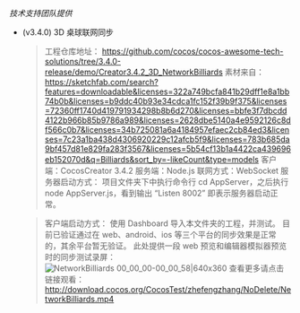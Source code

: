 *技术支持团队提供*

* (v3.4.0) 3D 桌球联网同步
  > 工程仓库地址：
   https://github.com/cocos/cocos-awesome-tech-solutions/tree/3.4.0-release/demo/Creator3.4.2_3D_NetworkBilliards
  > 素材来自：
https://sketchfab.com/search?features=downloadable&licenses=322a749bcfa841b29dff1e8a1bb74b0b&licenses=b9ddc40b93e34cdca1fc152f39b9f375&licenses=72360ff1740d419791934298b8b6d270&licenses=bbfe3f7dbcdd4122b966b85b9786a989&licenses=2628dbe5140a4e9592126c8df566c0b7&licenses=34b725081a6a4184957efaec2cb84ed3&licenses=7c23a1ba438d4306920229c12afcb5f9&licenses=783b685da9bf457d81e829fa283f3567&licenses=5b54cf13b1a4422ca439696eb152070d&q=Billiards&sort_by=-likeCount&type=models
   > 客户端：CocosCreator 3.4.2
      服务端：Node.js
      联网方式：WebSocket
      服务器启动方式：
      项目文件夹下中执行命令行  cd AppServer，之后执行 node AppServer.js，看到输出 “Listen 8002” 即表示服务器启动正常。

   > 客户端启动方式：
      使用 Dashboard 导入本文件夹的工程，并测试。
      目前已验证通过在 web、android、ios 等三个平台的同步效果是正常的，其余平台暂无验证。
      此处提供一段 web 预览和编辑器模拟器预览时的同步测试录屏：
![NetworkBilliards 00_00_00-00_00_58|640x360](https://forum.cocos.org/uploads/default/original/3X/f/3/f3d5403597dfccc5fb326ffb0c2d24261f3196b5.gif) 
查看更多请点击链接观看：http://download.cocos.org/CocosTest/zhefengzhang/NoDelete/NetworkBilliards.mp4